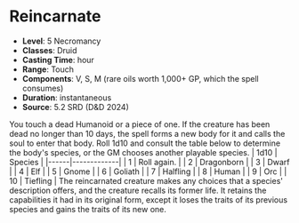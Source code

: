 # Reincarnate

- **Level**: 5 Necromancy
- **Classes**: Druid
- **Casting Time**: hour
- **Range**: Touch
- **Components**: V, S, M (rare oils worth 1,000+ GP, which the spell consumes)
- **Duration**: instantaneous
- **Source**: 5.2 SRD (D&D 2024)

You touch a dead Humanoid or a piece of one. If the creature has been dead no longer than 10 days, the spell forms a new body for it and calls the soul to enter that body. Roll 1d10 and consult the table below to determine the body's species, or the GM chooses another playable species. | 1d10 | Species | |------|-------------| | 1 | Roll again. | | 2 | Dragonborn | | 3 | Dwarf | | 4 | Elf | | 5 | Gnome | | 6 | Goliath | | 7 | Halfling | | 8 | Human | | 9 | Orc | | 10 | Tiefling | The reincarnated creature makes any choices that a species' description offers, and the creature recalls its former life. It retains the capabilities it had in its original form, except it loses the traits of its previous species and gains the traits of its new one.


